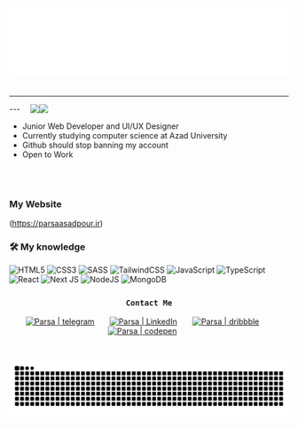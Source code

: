 <div align="center">
	<br>
  <img src="https://raw.githubusercontent.com/ParsaAsdpr/ParsaAsdpr/main/main.svg">
	<br>
</div>
<br><hr>
<img align="right" padding="10px" src="https://github-readme-stats.vercel.app/api?username=ParsaAsdpr&show_icons=true&theme=tokyonight" width="450"/>
<img align="right" src="https://komarev.com/ghpvc/?username=ParsaAsdpr" />
---

 
- Junior Web Developer and UI/UX Designer
- Currently studying computer science at Azad University
- Github should stop banning my account
- Open to Work

  
<br>
<br>

### My Website
 <a>(https://parsaasadpour.ir)</a>

### 🛠 My knowledge

![HTML5](https://img.shields.io/badge/html5-%23E34F26.svg?style=flat-square&logo=html5&logoColor=white)
![CSS3](https://img.shields.io/badge/css3-%231572B6.svg?style=flat-square&logo=css3&logoColor=white)
![SASS](https://img.shields.io/badge/SASS-hotpink.svg?style=flat-square&logo=SASS&logoColor=white)
![TailwindCSS](https://img.shields.io/badge/tailwindcss-%2338B2AC.svg?style=flat-square&logo=tailwind-css&logoColor=white)
![JavaScript](https://img.shields.io/badge/javascript-%23323330.svg?style=flat-square&logo=javascript&logoColor=%23F7DF1E)
![TypeScript](https://img.shields.io/badge/typescript-%23007ACC.svg?style=flat-square&logo=typescript&logoColor=white)
![React](https://img.shields.io/badge/react-%2320232a.svg?style=flat-square&logo=react&logoColor=%2361DAFB)
![Next JS](https://img.shields.io/badge/Nextjs-black?style=flat-square&logo=next.js&logoColor=white)
![NodeJS](https://img.shields.io/badge/node.js-6DA55F?style=flat-square&logo=node.js&logoColor=white)
![MongoDB](https://img.shields.io/badge/MongoDB-%234ea94b.svg?style=flat-square&logo=mongodb&logoColor=white)

<div align="center">

  <div align="center">

### `Contact Me`

[<img alt="Parsa | telegram" width="22px" src="https://svgshare.com/i/Snh.svg" />][telegram]
&nbsp;
&nbsp;
&nbsp;
[<img alt="Parsa | LinkedIn" width="22px" src="https://svgshare.com/i/SoD.svg" />][linkedin]
&nbsp;
&nbsp;
&nbsp;
[<img alt="Parsa | dribbble" width="22px" src="https://svgshare.com/i/Sni.svg" />][dribbble]
&nbsp;
&nbsp;
&nbsp;
[<img alt="Parsa | codepen" width="22px" src="https://svgshare.com/i/Sn1.svg" />][codepen]
&nbsp;
&nbsp;
&nbsp;

<br/>
</div>

![snake gif](https://github.com/ParsaAsdpr/ParsaAsdpr/blob/output/github-contribution-grid-snake.svg)

[linkedin]: https://www.linkedin.com/in/parsa-asadpour-42014322b/
[telegram]: https://telegram.me/BChatBot?start=sc-683486-4zWlnrG/
[dribbble]: https://dribbble.com/ParsaAsadpour/
[codepen]: https://codepen.io/Poorsa/

